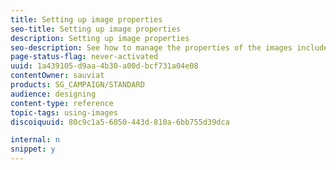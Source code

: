```yaml
---
title: Setting up image properties
seo-title: Setting up image properties
description: Setting up image properties
seo-description: See how to manage the properties of the images included in your content.
page-status-flag: never-activated
uuid: 1a439105-d9aa-4b30-a00d-bcf731a04e08
contentOwner: sauviat
products: SG_CAMPAIGN/STANDARD
audience: designing
content-type: reference
topic-tags: using-images
discoiquuid: 80c9c1a5-6050-443d-810a-6bb755d39dca

internal: n
snippet: y
---
```


<!-- # Setting up image properties{#setting-up-image-properties}

When you select a block that contains an image, the following properties are offered in the palette:

* **Enable personalization** allows you to customize the image source. See [Personalizing an image source](../../designing/using/personalization.md#personalizing-an-image-source).
* **Image Title** lets you define a title for the image.
* **Alt text** (email) or **Caption** (landing page) lets you define the caption linked to the image (corresponds to the **alt** HTML attribute).
* When editing an email, **Style** lets you specify the image size, background, and border.
* When editing a landing page, **Dimensions** lets you specify the image size in pixels.

The editor allows you to work with **all image types** whose formats are compatible with browsers. To be compatible with the editor, the **"Flash" type animations** have to be inserted in an HTML page as follows:

```

<object type="application/x-shockwave-flash" data="http://www.mydomain.com/flash/your_animation.swf" width="200" height="400">
 <param name="movie" value="http://www.mydomain.com/flash/your_animation.swf" />
 <param name="quality" value="high" />
 <param name="play" value="true"/>
 <param name="loop" value="true"/> 
</object>

```
-->

